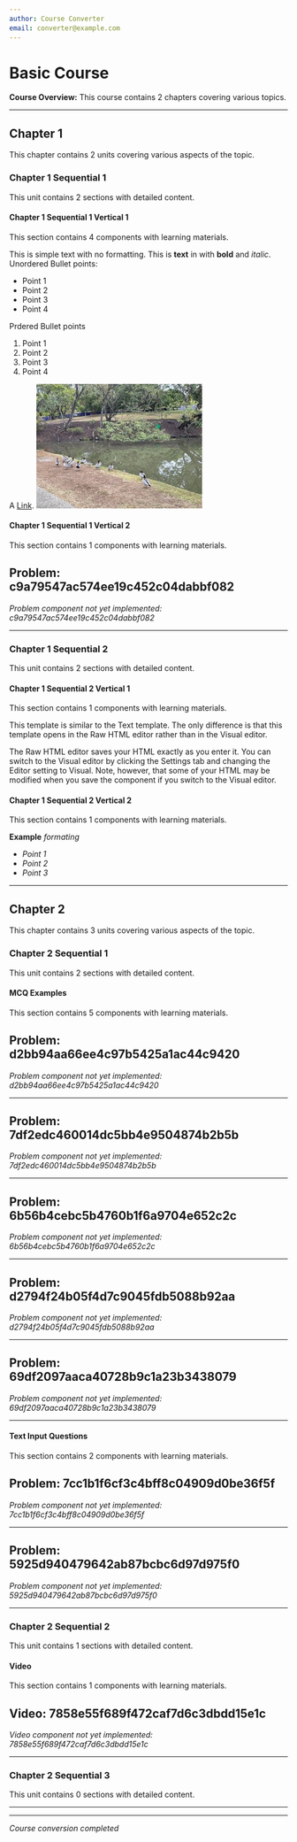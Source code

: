 ```yaml
---
author: Course Converter
email: converter@example.com
---
```


# Basic Course

**Course Overview:** This course contains 2 chapters covering various topics.


---

## Chapter 1

This chapter contains 2 units covering various aspects of the topic.


### Chapter 1 Sequential 1

This unit contains 2 sections with detailed content.


#### Chapter 1 Sequential 1 Vertical 1

This section contains 4 components with learning materials.


This is simple text with no formatting.
This is **text** in with **bold** and *italic*.
Unordered Bullet points:

* Point 1
* Point 2
* Point 3
* Point 4

Prdered Bullet points

1. Point 1
2. Point 2
3. Point 3
4. Point 4

A [Link](https://www.google.com).
![UQ Ducks](./media/uq_duck_meeting.jpg)
#### Chapter 1 Sequential 1 Vertical 2

This section contains 1 components with learning materials.


## Problem: c9a79547ac574ee19c452c04dabbf082

*Problem component not yet implemented: c9a79547ac574ee19c452c04dabbf082*

---

### Chapter 1 Sequential 2

This unit contains 2 sections with detailed content.


#### Chapter 1 Sequential 2 Vertical 1

This section contains 1 components with learning materials.


This template is similar to the Text template. The only difference is that this template opens in the Raw HTML editor rather than in the Visual editor.

The Raw HTML editor saves your HTML exactly as you enter it. You can switch to the Visual editor by clicking the Settings tab and changing the Editor setting to Visual. Note, however, that some of your HTML may be modified when you save the component if you switch to the Visual editor.
#### Chapter 1 Sequential 2 Vertical 2

This section contains 1 components with learning materials.


**Example** *formating*

* *Point 1*
* *Point 2*
* *Point 3*

---

## Chapter 2

This chapter contains 3 units covering various aspects of the topic.


### Chapter 2 Sequential 1

This unit contains 2 sections with detailed content.


#### MCQ Examples

This section contains 5 components with learning materials.


## Problem: d2bb94aa66ee4c97b5425a1ac44c9420

*Problem component not yet implemented: d2bb94aa66ee4c97b5425a1ac44c9420*

---

## Problem: 7df2edc460014dc5bb4e9504874b2b5b

*Problem component not yet implemented: 7df2edc460014dc5bb4e9504874b2b5b*

---

## Problem: 6b56b4cebc5b4760b1f6a9704e652c2c

*Problem component not yet implemented: 6b56b4cebc5b4760b1f6a9704e652c2c*

---

## Problem: d2794f24b05f4d7c9045fdb5088b92aa

*Problem component not yet implemented: d2794f24b05f4d7c9045fdb5088b92aa*

---

## Problem: 69df2097aaca40728b9c1a23b3438079

*Problem component not yet implemented: 69df2097aaca40728b9c1a23b3438079*

---

#### Text Input Questions

This section contains 2 components with learning materials.


## Problem: 7cc1b1f6cf3c4bff8c04909d0be36f5f

*Problem component not yet implemented: 7cc1b1f6cf3c4bff8c04909d0be36f5f*

---

## Problem: 5925d940479642ab87bcbc6d97d975f0

*Problem component not yet implemented: 5925d940479642ab87bcbc6d97d975f0*

---

### Chapter 2 Sequential 2

This unit contains 1 sections with detailed content.


#### Video

This section contains 1 components with learning materials.


## Video: 7858e55f689f472caf7d6c3dbdd15e1c

*Video component not yet implemented: 7858e55f689f472caf7d6c3dbdd15e1c*

---

### Chapter 2 Sequential 3

This unit contains 0 sections with detailed content.



---


---

*Course conversion completed*
